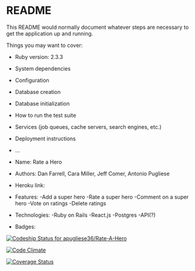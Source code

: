 # README

This README would normally document whatever steps are necessary to get the
application up and running.

Things you may want to cover:

* Ruby version: 2.3.3

* System dependencies

* Configuration

* Database creation

* Database initialization

* How to run the test suite

* Services (job queues, cache servers, search engines, etc.)

* Deployment instructions

* ...

* Name: Rate a Hero

* Authors: Dan Farrell, Cara Miller, Jeff Comer, Antonio Pugliese

* Heroku link:

* Features:
-Add a super hero
-Rate a super hero
-Comment on a super hero
-Vote on ratings
-Delete ratings

* Technologies:
-Ruby on Rails
-React.js
-Postgres
-API(?)

* Badges:

[![Codeship Status for apugliese36/Rate-A-Hero](https://app.codeship.com/projects/e9d9a570-bb51-0135-a56e-5aa48ba64abc/status?branch=master)](https://app.codeship.com/projects/259327)

[![Code Climate](https://codeclimate.com/github/apugliese36/rate-a-hero/badges/gpa.svg)](https://codeclimate.com/github/apugliese36/rate-a-hero)

[![Coverage Status](https://coveralls.io/repos/github/apugliese36/Rate-A-Hero/badge.svg?branch=master)](https://coveralls.io/github/apugliese36/Rate-A-Hero?branch=master)
